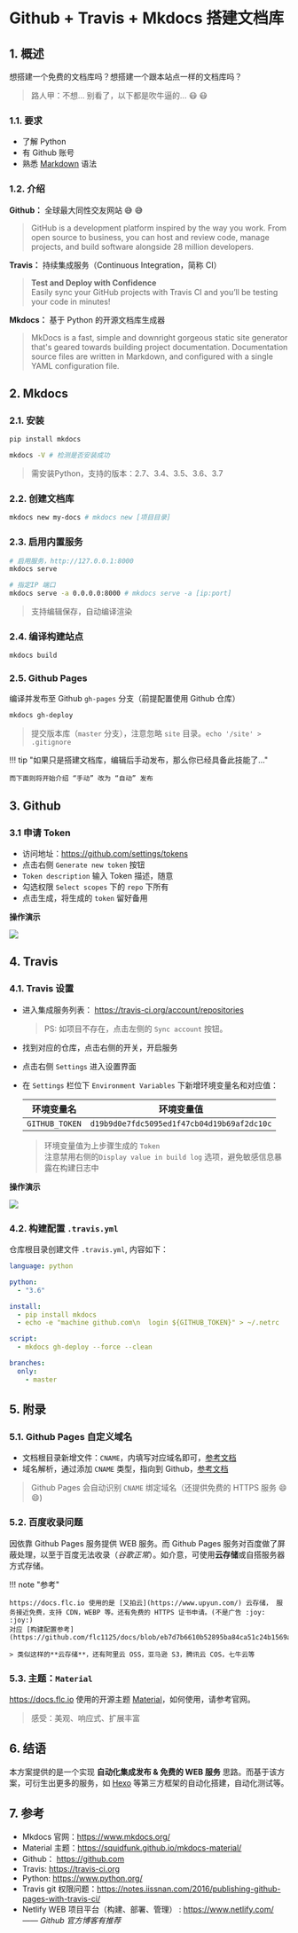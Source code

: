 # Github + Travis + Mkdocs 搭建文档库

## 1. 概述

想搭建一个免费的文档库吗？想搭建一个跟本站点一样的文档库吗？

> 路人甲：不想... 别看了，以下都是吹牛逼的... :mask: :mask:

### 1.1. 要求

- 了解 Python
- 有 Github 账号
- 熟悉 [Markdown](http://wow.kuapp.com/markdown/) 语法

### 1.2. 介绍

**Github：** 全球最大同性交友网站 :sweat_smile: :sweat_smile:

> GitHub is a development platform inspired by the way you work. From open source to business, you can host and review code, manage projects, and build software alongside 28 million developers.

**Travis：** 持续集成服务（Continuous Integration，简称 CI）

> **Test and Deploy with Confidence**  
> Easily sync your GitHub projects with Travis CI and you’ll be testing your code in minutes!

**Mkdocs：** 基于 Python 的开源文档库生成器

> MkDocs is a fast, simple and downright gorgeous static site generator that's geared towards building project documentation. Documentation source files are written in Markdown, and configured with a single YAML configuration file.

## 2. Mkdocs

### 2.1. 安装

```sh
pip install mkdocs

mkdocs -V # 检测是否安装成功
```

> 需安装Python，支持的版本：2.7、3.4、3.5、3.6、3.7

### 2.2. 创建文档库

```sh
mkdocs new my-docs # mkdocs new [项目目录]
```

### 2.3. 启用内置服务

```sh
# 启用服务，http://127.0.0.1:8000
mkdocs serve

# 指定IP 端口
mkdocs serve -a 0.0.0.0:8000 # mkdocs serve -a [ip:port]
```

> 支持编辑保存，自动编译渲染

### 2.4. 编译构建站点

```sh
mkdocs build
```

### 2.5. Github Pages

编译并发布至 Github `gh-pages` 分支（前提配置使用 Github 仓库）

```sh
mkdocs gh-deploy
```

> 提交版本库（`master` 分支），注意忽略 `site` 目录。`echo '/site' > .gitignore`

!!! tip "如果只是搭建文档库，编辑后手动发布，那么你已经具备此技能了..."

    而下面则将开始介绍 “手动” 改为 “自动” 发布

## 3. Github

### 3.1 申请 Token

- 访问地址：https://github.com/settings/tokens
- 点击右侧 `Generate new token` 按钮
- `Token description` 输入 Token 描述，随意
- 勾选权限 `Select scopes` 下的 `repo` 下所有
- 点击生成，将生成的 `token` 留好备用

**操作演示**

![](assets/github-token.gif)

## 4. Travis

### 4.1. Travis 设置

- 进入集成服务列表： https://travis-ci.org/account/repositories

    > PS: 如项目不存在，点击左侧的 `Sync account` 按钮。

- 找到对应的仓库，点击右侧的开关，开启服务
- 点击右侧 `Settings` 进入设置界面
- 在 `Settings` 栏位下 `Environment Variables` 下新增环境变量名和对应值：
    
    |环境变量名|环境变量值|
    |----|----|
    |`GITHUB_TOKEN`|`d19b9d0e7fdc5095ed1f47cb04d19b69af2dc10c`|
    
    > 环境变量值为上步骤生成的 `Token`  
    > 注意禁用右侧的`Display value in build log` 选项，避免敏感信息暴露在构建日志中

**操作演示**

![](assets/legacy-services.gif)

### 4.2. 构建配置 `.travis.yml`

仓库根目录创建文件 `.travis.yml`, 内容如下：

```yaml
language: python

python:
  - "3.6"

install:
  - pip install mkdocs
  - echo -e "machine github.com\n  login ${GITHUB_TOKEN}" > ~/.netrc

script:
  - mkdocs gh-deploy --force --clean

branches:
  only:
    - master
```

## 5. 附录

### 5.1. Github Pages 自定义域名

- 文档根目录新增文件：`CNAME`，内填写对应域名即可，[参考文档](https://help.github.com/articles/setting-up-a-custom-subdomain/)
- 域名解析，通过添加 `CNAME` 类型，指向到 Github，[参考文档](https://help.github.com/articles/quick-start-setting-up-a-custom-domain/)

> Github Pages 会自动识别 `CNAME` 绑定域名（还提供免费的 HTTPS 服务 :smile: :smile:)

### 5.2. 百度收录问题

因依靠 Github Pages 服务提供 WEB 服务。而 Github Pages 服务对百度做了屏蔽处理，以至于百度无法收录（*谷歌正常*）。如介意，可使用**云存储**或自搭服务器方式存储。

!!! note "参考"

    https://docs.flc.io 使用的是 [又拍云](https://www.upyun.com/) 云存储， 服务接近免费，支持 CDN，WEBP 等。还有免费的 HTTPS 证书申请。(不是广告 :joy: :joy:)  
    对应 [构建配置参考](https://github.com/flc1125/docs/blob/eb7d7b6610b52895ba84ca51c24b1569a4c3e719/.travis.yml)

    > 类似这样的**云存储**，还有阿里云 OSS，亚马逊 S3，腾讯云 COS，七牛云等

### 5.3. 主题：`Material`

https://docs.flc.io 使用的开源主题 [Material](https://squidfunk.github.io/mkdocs-material/)，如何使用，请参考官网。

> 感受：美观、响应式、扩展丰富

## 6. 结语

本方案提供的是一个实现 **自动化集成发布 & 免费的 WEB 服务** 思路。而基于该方案，可衍生出更多的服务，如 [Hexo](https://hexo.io/) 等第三方框架的自动化搭建，自动化测试等。

## 7. 参考

- Mkdocs 官网：https://www.mkdocs.org/
- Material 主题：https://squidfunk.github.io/mkdocs-material/
- Github： https://github.com
- Travis: https://travis-ci.org
- Python: https://www.python.org/
- Travis git 权限问题：https://notes.iissnan.com/2016/publishing-github-pages-with-travis-ci/
- Netlify WEB 项目平台（构建、部署、管理） : https://www.netlify.com/   *—— Github 官方博客有推荐*